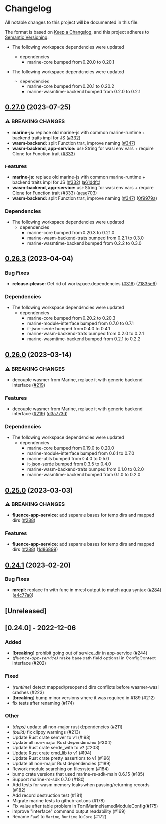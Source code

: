 # Changelog
All notable changes to this project will be documented in this file.

The format is based on [Keep a Changelog](https://keepachangelog.com/en/1.0.0/),
and this project adheres to [Semantic Versioning](https://semver.org/spec/v2.0.0.html).

* The following workspace dependencies were updated
  * dependencies
    * marine-core bumped from 0.20.0 to 0.20.1

* The following workspace dependencies were updated
  * dependencies
    * marine-core bumped from 0.20.1 to 0.20.2
    * marine-wasmtime-backend bumped from 0.2.0 to 0.2.1

## [0.27.0](https://github.com/fluencelabs/marine/compare/marine-runtime-v0.26.3...marine-runtime-v0.27.0) (2023-07-25)


### ⚠ BREAKING CHANGES

* **marine-js:** replace old marine-js with common marine-runtime + backend traits impl for JS ([#332](https://github.com/fluencelabs/marine/issues/332))
* **wasm-backend:** split Function trait, improve naming ([#347](https://github.com/fluencelabs/marine/issues/347))
* **wasm-backend, app-service:** use String for wasi env vars + require Clone for Function trait   ([#333](https://github.com/fluencelabs/marine/issues/333))

### Features

* **marine-js:** replace old marine-js with common marine-runtime + backend traits impl for JS ([#332](https://github.com/fluencelabs/marine/issues/332)) ([a61ddfc](https://github.com/fluencelabs/marine/commit/a61ddfc4044b53a9d5f7864c933a48f7404c473c))
* **wasm-backend, app-service:** use String for wasi env vars + require Clone for Function trait   ([#333](https://github.com/fluencelabs/marine/issues/333)) ([aeae703](https://github.com/fluencelabs/marine/commit/aeae703229f5f9410429390fe2e72d6084527f14))
* **wasm-backend:** split Function trait, improve naming ([#347](https://github.com/fluencelabs/marine/issues/347)) ([0f9979a](https://github.com/fluencelabs/marine/commit/0f9979ae11267af119eccc3063c4001ffece4aee))


### Dependencies

* The following workspace dependencies were updated
  * dependencies
    * marine-core bumped from 0.20.3 to 0.21.0
    * marine-wasm-backend-traits bumped from 0.2.1 to 0.3.0
    * marine-wasmtime-backend bumped from 0.2.2 to 0.3.0

## [0.26.3](https://github.com/fluencelabs/marine/compare/marine-runtime-v0.26.2...marine-runtime-v0.26.3) (2023-04-04)


### Bug Fixes

* **release-please:** Get rid of workspace.dependencies ([#316](https://github.com/fluencelabs/marine/issues/316)) ([71835e6](https://github.com/fluencelabs/marine/commit/71835e6762515a83cde1cc944d60352a4c1221f5))


### Dependencies

* The following workspace dependencies were updated
  * dependencies
    * marine-core bumped from 0.20.2 to 0.20.3
    * marine-module-interface bumped from 0.7.0 to 0.7.1
    * it-json-serde bumped from 0.4.0 to 0.4.1
    * marine-wasm-backend-traits bumped from 0.2.0 to 0.2.1
    * marine-wasmtime-backend bumped from 0.2.1 to 0.2.2

## [0.26.0](https://github.com/fluencelabs/marine/compare/marine-runtime-v0.25.0...marine-runtime-v0.26.0) (2023-03-14)


### ⚠ BREAKING CHANGES

* decouple wasmer from Marine, replace it with generic backend interface ([#219](https://github.com/fluencelabs/marine/issues/219))

### Features

* decouple wasmer from Marine, replace it with generic backend interface ([#219](https://github.com/fluencelabs/marine/issues/219)) ([d3a773d](https://github.com/fluencelabs/marine/commit/d3a773df4f7ec80ab8146f68922802a4b9a450d0))


### Dependencies

* The following workspace dependencies were updated
  * dependencies
    * marine-core bumped from 0.19.0 to 0.20.0
    * marine-module-interface bumped from 0.6.1 to 0.7.0
    * marine-utils bumped from 0.4.0 to 0.5.0
    * it-json-serde bumped from 0.3.5 to 0.4.0
    * marine-wasm-backend-traits bumped from 0.1.0 to 0.2.0
    * marine-wasmtime-backend bumped from 0.1.0 to 0.2.0

## [0.25.0](https://github.com/fluencelabs/marine/compare/marine-runtime-v0.24.1...marine-runtime-v0.25.0) (2023-03-03)


### ⚠ BREAKING CHANGES

* **fluence-app-service:** add separate bases for temp dirs and mapped dirs ([#288](https://github.com/fluencelabs/marine/issues/288))

### Features

* **fluence-app-service:** add separate bases for temp dirs and mapped dirs ([#288](https://github.com/fluencelabs/marine/issues/288)) ([1d86899](https://github.com/fluencelabs/marine/commit/1d868992bd944eb83926c18a17a24d135c692b4c))

## [0.24.1](https://github.com/fluencelabs/marine/compare/marine-runtime-v0.24.0...marine-runtime-v0.24.1) (2023-02-20)


### Bug Fixes

* **mrepl:** replace fn with func in mrepl output to match aqua syntax ([#284](https://github.com/fluencelabs/marine/issues/284)) ([e4c77a8](https://github.com/fluencelabs/marine/commit/e4c77a8cc4c9963ae74e63504dedbcd227bd7cbf))

## [Unreleased]

## [0.24.0] - 2022-12-06

### Added
- [**breaking**] prohibit going out of service_dir in app-service (#244)
- *(fluence-app-service)* make base path field optional in ConfigContext interface (#202)

### Fixed
- *(runtime)* detect mapped/preopened dirs conflicts before wasmer-wasi crashes (#223)
- [**breaking**] bump minor versions where it was required in #189 (#212)
- fix tests after renaming (#174)

### Other
- *(deps)* update all non-major rust dependencies (#211)
- *(build)* fix clippy warnings (#213)
- Update Rust crate semver to v1 (#198)
- Update all non-major Rust dependencies (#204)
- Update Rust crate serde_with to v2 (#203)
- Update Rust crate cmd_lib to v1 (#194)
- Update Rust crate pretty_assertions to v1 (#196)
- Update all non-major Rust dependencies (#189)
- Rework module searching on filesystem (#184)
- bump crate versions that used marine-rs-sdk-main 0.6.15 (#185)
- Support marine-rs-sdk 0.7.0  (#180)
- Add tests for wasm memory leaks when passing/returning records (#182)
- Add record destruction test (#181)
- Migrate  marine tests to github-actions (#178)
- Fix value after table problem in TomlMarineNamedModuleConfig(#175)
- improve "interface" command output readability (#169)
- Rename `FaaS` to `Marine`, `Runtime` to `Core` (#172)
